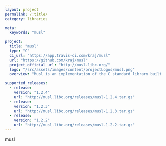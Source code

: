 ```yaml
---
layout: project
permalink: /:title/
category: libraries

meta:
  keywords: "musl"

project:
  title: "musl"
  type: "C"
  ci_url: "https://app.travis-ci.com/kraj/musl"
  url: "https://github.com/kraj/musl"
  project_official_url: "http://musl.libc.org/"
  logo: "/src/assets/images/content/projectLogos/musl.png"
  overview: "Musl is an implementation of the C standard library built on top of the Linux system call API, including interfaces defined in the base language standard, POSIX, and widely agreed-upon extensions. musl is lightweight, fast, simple, free, and strives to be correct in the sense of standards-conformance and safety."

supported_releases:
  - release:
    version: "1.2.4"
    url: "http://musl.libc.org/releases/musl-1.2.4.tar.gz"
  - release:
    version: "1.2.3"
    url: "http://musl.libc.org/releases/musl-1.2.3.tar.gz"
  - release:
    version: "1.2.2"
    url: "http://musl.libc.org/releases/musl-1.2.2.tar.gz"
---
```


<p>musl</p>
